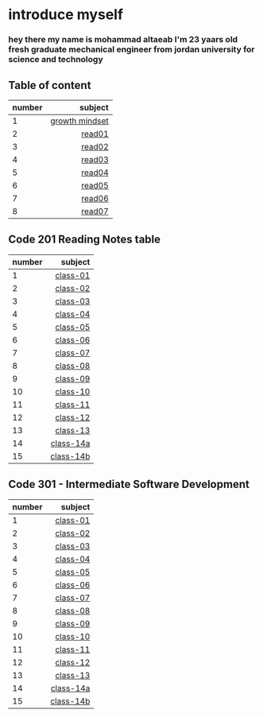# introduce myself 
### hey there my name is mohammad altaeab I'm 23 yaars old fresh graduate mechanical engineer from jordan university for science and technology
## Table of content
|number|subject                         |
| :--- |                           ---: |
|1     |[growth mindset](https://mohammad-altaeab.github.io/reading-notes/Code-102-Introto-Software-Development/growth_mindset.md)|
|     2|[read01](https://mohammad-altaeab.github.io/reading-notes/Code-102-Introto-Software-Development/read01.md)                |
|3     |[read02](read02)                |
|4     |[read03](read03)                |
|5     |[read04](read04)                |
|6     |[read05](read05)                |
|7     |[read06](read06)                |
|8     |[read07](read07)                |    


## Code 201 Reading Notes table
|number|                       subject                                                                             |
| :--- |                                                                                                     ---:  |
|1     |[class-01](https://mohammad-altaeab.github.io/reading-notes/Code-201-Reading-Notes.md/class-01.md)         |
|2     |[class-02](https://mohammad-altaeab.github.io/reading-notes/Code-201-Reading-Notes.md/class-02.md)         |
|3     |[class-03](https://mohammad-altaeab.github.io/reading-notes/Code-201-Reading-Notes.md/class-03.md)         |
|4     |[class-04](https://mohammad-altaeab.github.io/reading-notes/Code-201-Reading-Notes.md/class-04.md)         |
|5     |[class-05](https://mohammad-altaeab.github.io/reading-notes/Code-201-Reading-Notes.md/class-05.md)         |
|6     |[class-06](https://mohammad-altaeab.github.io/reading-notes/Code-201-Reading-Notes.md/class-06.md)         |
|7     |[class-07](https://mohammad-altaeab.github.io/reading-notes/Code-201-Reading-Notes.md/class-07.md)         |
|8     |[class-08](https://mohammad-altaeab.github.io/reading-notes/Code-201-Reading-Notes.md/class-08.md)         |
|9     |[class-09](https://mohammad-altaeab.github.io/reading-notes/Code-201-Reading-Notes.md/class-09.md)         |
|10    |[class-10](https://mohammad-altaeab.github.io/reading-notes/Code-201-Reading-Notes.md/class-10.md)         |
|11    |[class-11](https://mohammad-altaeab.github.io/reading-notes/Code-201-Reading-Notes.md/class-11.md)         |
| 12   |[class-12](https://mohammad-altaeab.github.io/reading-notes/Code-201-Reading-Notes.md/class-12.md)         |
|    13|[class-13](https://mohammad-altaeab.github.io/reading-notes/Code-201-Reading-Notes.md/class-13.md)         |
|    14|[class-14a](https://mohammad-altaeab.github.io/reading-notes/Code-201-Reading-Notes.md/class-14a.md)       |
|    15|[class-14b](https://mohammad-altaeab.github.io/reading-notes/Code-201-Reading-Notes.md/class-14b.md)       |

## Code 301 - Intermediate Software Development

|number|                       subject                                                                             |
| :--- |                                                                                                     ---:  |
|1     |[class-01](https://mohammad-altaeab.github.io/reading-notes/Code-201-Reading-Notes.md/class-01.md)         |
|2     |[class-02](https://mohammad-altaeab.github.io/reading-notes/Code-201-Reading-Notes.md/class-02.md)         |
|3     |[class-03](https://mohammad-altaeab.github.io/reading-notes/Code-201-Reading-Notes.md/class-03.md)         |
|4     |[class-04](https://mohammad-altaeab.github.io/reading-notes/Code-201-Reading-Notes.md/class-04.md)         |
|5     |[class-05](https://mohammad-altaeab.github.io/reading-notes/Code-201-Reading-Notes.md/class-05.md)         |
|6     |[class-06](https://mohammad-altaeab.github.io/reading-notes/Code-201-Reading-Notes.md/class-06.md)         |
|7     |[class-07](https://mohammad-altaeab.github.io/reading-notes/Code-201-Reading-Notes.md/class-07.md)         |
|8     |[class-08](https://mohammad-altaeab.github.io/reading-notes/Code-201-Reading-Notes.md/class-08.md)         |
|9     |[class-09](https://mohammad-altaeab.github.io/reading-notes/Code-201-Reading-Notes.md/class-09.md)         |
|10    |[class-10](https://mohammad-altaeab.github.io/reading-notes/Code-201-Reading-Notes.md/class-10.md)         |
|11    |[class-11](https://mohammad-altaeab.github.io/reading-notes/Code-201-Reading-Notes.md/class-11.md)         |
| 12   |[class-12](https://mohammad-altaeab.github.io/reading-notes/Code-201-Reading-Notes.md/class-12.md)         |
|    13|[class-13](https://mohammad-altaeab.github.io/reading-notes/Code-201-Reading-Notes.md/class-13.md)         |
|    14|[class-14a](https://mohammad-altaeab.github.io/reading-notes/Code-201-Reading-Notes.md/class-14a.md)       |
|    15|[class-14b](https://mohammad-altaeab.github.io/reading-notes/Code-201-Reading-Notes.md/class-14b.md)       |